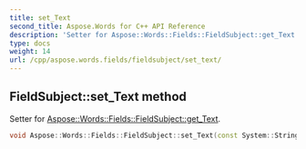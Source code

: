 ```yaml
---
title: set_Text
second_title: Aspose.Words for C++ API Reference
description: 'Setter for Aspose::Words::Fields::FieldSubject::get_Text.'
type: docs
weight: 14
url: /cpp/aspose.words.fields/fieldsubject/set_text/
---
```

## FieldSubject::set_Text method


Setter for [Aspose::Words::Fields::FieldSubject::get_Text](../get_text/).

```cpp
void Aspose::Words::Fields::FieldSubject::set_Text(const System::String &value)
```

